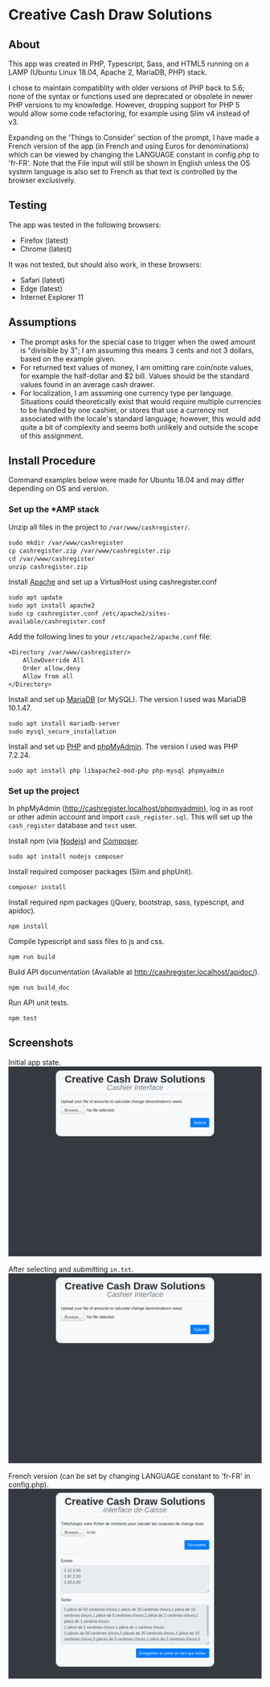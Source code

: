 # Creative Cash Draw Solutions

## About
This app was created in PHP, Typescript, Sass, and HTML5 running on a LAMP (Ubuntu Linux 18.04, Apache 2, MariaDB, PHP) stack.

I chose to maintain compatiblity with older versions of PHP back to 5.6; none of the syntax or functions used are deprecated or obsolete in newer PHP versions to my knowledge. However, dropping support for PHP 5 would allow some code refactoring, for example using Slim v4 instead of v3.

Expanding on the 'Things to Consider' section of the prompt, I have made a French version of the app  (in French and using Euros for denominations) which can be viewed by changing the LANGUAGE constant in config.php to 'fr-FR'. Note that the File input will still be shown in English unless the OS system language is also set to French as that text is controlled by the browser exclusively.

## Testing
The app was tested in the following browsers:
* Firefox (latest)
* Chrome (latest)

It was not tested, but should also work, in these browsers:
* Safari (latest)
* Edge (latest)
* Internet Explorer 11

## Assumptions
* The prompt asks for the special case to trigger when the owed amount is "divisible by 3"; I am assuming this means 3 cents and not 3 dollars, based on the example given.
* For returned text values of money, I am omitting rare coin/note values, for example the half-dollar and $2 bill. Values should be the standard values found in an average cash drawer.
* For localization, I am assuming one currency type per language. Situations could theoretically exist that would require multiple currencies to be handled by one cashier, or stores that use a currency not associated with the locale's standard language; however, this would add quite a bit of complexity and seems both unlikely and outside the scope of this assignment.

## Install Procedure
Command examples below were made for Ubuntu 18.04 and may differ depending on OS and version.

### Set up the \*AMP stack
Unzip all files in the project to `/var/www/cashregister/`.
```
sudo mkdir /var/www/cashregister
cp cashregister.zip /var/www/cashregister.zip
cd /var/www/cashregister
unzip cashregister.zip
```

Install [Apache](https://www.apache.org/) and set up a VirtualHost using cashregister.conf
```
sudo apt update
sudo apt install apache2
sudo cp cashregister.conf /etc/apache2/sites-available/cashregister.conf
```

Add the following lines to your `/etc/apache2/apache.conf` file:
```
<Directory /var/www/cashregister/>
    AllowOverride All
    Order allow,deny
    Allow from all
</Directory>
```

Install and set up [MariaDB](https://mariadb.org/) (or MySQL). The version I used was MariaDB 10.1.47.
```
sudo apt install mariadb-server
sudo mysql_secure_installation
```

Install and set up [PHP](https://www.php.net/) and [phpMyAdmin](https://www.phpmyadmin.net/). The version I used was PHP 7.2.24.
```
sudo apt install php libapache2-mod-php php-mysql phpmyadmin
```
### Set up the project
In phpMyAdmin (http://cashregister.localhost/phpmyadmin), log in as root or other admin account and import `cash_register.sql`. This will set up the `cash_register` database and `test` user.

Install npm (via [Nodejs](https://nodejs.org/)) and [Composer](https://getcomposer.org/).
```
sudo apt install nodejs composer
```

Install required composer packages (Slim and phpUnit).
```
composer install
```

Install required npm packages (jQuery, bootstrap, sass, typescript, and apidoc).
```
npm install
```

Compile typescript and sass files to js and css.
```
npm run build
```

Build API documentation (Available at http://cashregister.localhost/apidoc/).
```
npm run build_doc
```

Run API unit tests.
```
npm test
```

## Screenshots
Initial app state.
![Initial app state](initial.png)

After selecting and submitting `in.txt`.
![Output state](initial.png)

French version (can be set by changing LANGUAGE constant to 'fr-FR' in config.php).
![French version](french.png)
